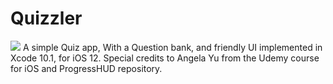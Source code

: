 # Quizzler
![](https://i.ibb.co/m8hYHYp/Screen-Shot-2019-07-12-at-19-06-01.png)
A simple Quiz app, With a Question bank, and friendly UI implemented in Xcode 10.1, for iOS 12.
Special credits to Angela Yu from the Udemy course for iOS and ProgressHUD repository.
